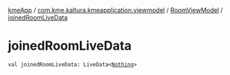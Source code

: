 [kmeApp](../../index.md) / [com.kme.kaltura.kmeapplication.viewmodel](../index.md) / [RoomViewModel](index.md) / [joinedRoomLiveData](./joined-room-live-data.md)

# joinedRoomLiveData

`val joinedRoomLiveData: LiveData<`[`Nothing`](https://kotlinlang.org/api/latest/jvm/stdlib/kotlin/-nothing/index.html)`>`